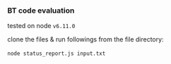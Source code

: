 ### BT code evaluation

tested on node `v6.11.0`

clone the files & run followings from the file directory:
<br><br>
 `node status_report.js input.txt`
